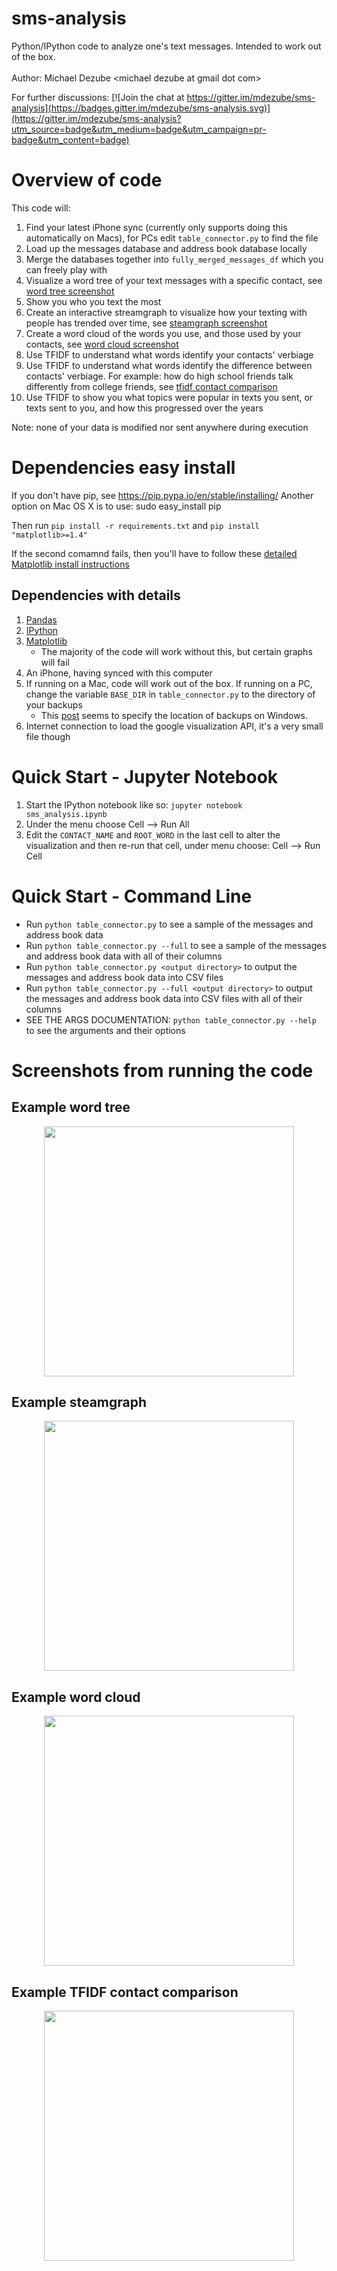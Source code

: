 # sms-analysis
Python/IPython code to analyze one's text messages.  Intended to work out of the box.
<br><br>
Author: Michael Dezube \<michael dezube at gmail dot com\>

For further discussions:
[![Join the chat at https://gitter.im/mdezube/sms-analysis](https://badges.gitter.im/mdezube/sms-analysis.svg)](https://gitter.im/mdezube/sms-analysis?utm_source=badge&utm_medium=badge&utm_campaign=pr-badge&utm_content=badge)

# Overview of code
This code will:

1. Find your latest iPhone sync (currently only supports doing this automatically on Macs), for PCs edit
`table_connector.py` to find the file
2. Load up the messages database and address book database locally
3. Merge the databases together into `fully_merged_messages_df` which you can freely play with
4. Visualize a word tree of your text messages with a specific contact, see [word tree screenshot](#example-word-tree)
5. Show you who you text the most
6. Create an interactive streamgraph to visualize how your texting with people has trended over time, see [steamgraph screenshot](#example-steamgraph)
7. Create a word cloud of the words you use, and those used by your contacts, see [word cloud screenshot](#example-word-cloud)
8. Use TFIDF to understand what words identify your contacts' verbiage
9. Use TFIDF to understand what words identify the difference between contacts' verbiage.  For example: how do high school friends talk differently from college friends, see [tfidf contact comparison](#example-tfidf-contact-comparison)
10. Use TFIDF to show you what topics were popular in texts you sent, or texts sent to you, and how this progressed over the years

Note: none of your data is modified nor sent anywhere during execution

# Dependencies easy install
If you don't have pip, see https://pip.pypa.io/en/stable/installing/
Another option on Mac OS X is to use: sudo easy_install pip

Then run `pip install -r requirements.txt` and `pip install "matplotlib>=1.4"`

If the second comamnd fails, then you'll have to follow these [detailed Matplotlib install instructions](https://github.com/rueckstiess/mtools/wiki/matplotlib-Installation-Guide-for-Mac-OS-X)

## Dependencies with details

1. [Pandas](http://pandas.pydata.org)
2. [IPython](http://ipython.org/)
3. [Matplotlib](https://github.com/rueckstiess/mtools/wiki/matplotlib-Installation-Guide-for-Mac-OS-X)
    * The majority of the code will work without this, but certain graphs will fail
4. An iPhone, having synced with this computer
5. If running on a Mac, code will work out of the box. If running on a PC, change the variable `BASE_DIR` in
`table_connector.py` to the directory of your backups
    * This [post](http://www.iphonefaq.org/comment/70608#comment-70608) seems to specify the location of backups on Windows.
6. Internet connection to load the google visualization API, it's a very small file though

# Quick Start - Jupyter Notebook 
1. Start the IPython notebook like so: `jupyter notebook sms_analysis.ipynb`
2. Under the menu choose Cell --> Run All
3. Edit the `CONTACT_NAME` and `ROOT_WORD` in the last cell to alter the visualization and then re-run
that cell, under menu choose: Cell --> Run Cell

# Quick Start - Command Line
* Run `python table_connector.py` to see a sample of the messages and address book data
* Run `python table_connector.py --full` to see a sample of the messages and address book data with all of their columns
* Run `python table_connector.py <output directory>` to output the messages and address book data into CSV files
* Run `python table_connector.py --full <output directory>` to output the messages and address book data into CSV files with all of their columns
* SEE THE ARGS DOCUMENTATION: `python table_connector.py --help` to see the arguments and their options

# Screenshots from running the code

## Example word tree

<div align="center">
    <img height="400" src="https://raw.githubusercontent.com/mdezube/sms-analysis/master/example%20word%20tree.png"></img>
</div>

## Example steamgraph
<div align="center">
    <img height="400" src="https://raw.githubusercontent.com/mdezube/sms-analysis/master/steamgraph_screenshot.png"></img>
</div>

## Example word cloud
<div align="center">
    <img height="400" src="https://raw.githubusercontent.com/mdezube/sms-analysis/master/wordcloud_screenshot.png"></img>
</div>

## Example TFIDF contact comparison
<div align="center">
    <img height="400" src="https://raw.githubusercontent.com/mdezube/sms-analysis/master/tfidf_diff_screenshot.png"></img>
</div>
